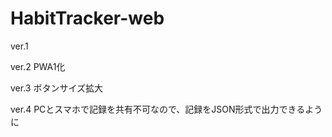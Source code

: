 # HabitTracker-web



ver.1

ver.2	PWA1化

ver.3	ボタンサイズ拡大

ver.4	PCとスマホで記録を共有不可なので、記録をJSON形式で出力できるように

